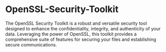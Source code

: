 # OpenSSL-Security-Toolkit
The OpenSSL Security Toolkit is a robust and versatile security tool designed to enhance the confidentiality, integrity, and authenticity of your data. Leveraging the power of OpenSSL, this toolkit provides a comprehensive suite of features for securing your files and establishing secure communications.
